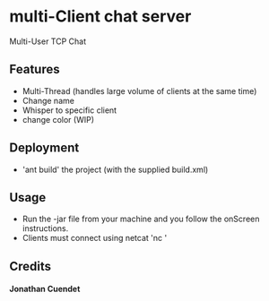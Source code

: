 # multi-Client chat server
Multi-User TCP Chat 

## Features
- Multi-Thread (handles large volume of clients at the same time)
- Change name
- Whisper to specific client
- change color (WIP)

## Deployment
- 'ant build' the project (with the supplied build.xml)

## Usage
- Run the -jar file from your machine and you follow the onScreen instructions.
- Clients must connect using netcat 'nc <Server IPaddress><Port>'

## Credits
#### Jonathan Cuendet